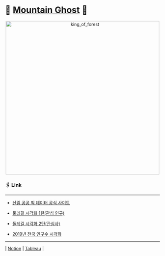 # 🌳 [Mountain Ghost](https://m05.notion.site/Mountain-Ghost-c39d6d5a337d48fb8d884d4e2455d135?pvs=4) 👻


<p align="center">
  <img src="https://github.com/M-05/king_of_forest/assets/103846429/c073cfe5-8819-4ad0-9087-449ee254803e" alt="king_of_forest" width="500">
</p>

### 🖇️ Link
---
- [산림 공공 빅 데이터 공식 사이트](https://www.all-con.co.kr/view/contest/497333)

- [둘레길 시각화 1탄(관심 인구)](https://public.tableau.com/app/profile/.30915398/viz/_16885728624180/Story1)  
- [둘레길 시각화 2탄(관심사)](https://public.tableau.com/app/profile/.30915398/viz/_16886440701850/Dashboard1?publish=yes)
- [2019년 전국 인구수 시각화](https://public.tableau.com/app/profile/.30915398/viz/2019_16887220986270/Dashboard1?publish=yes)

---
| [Notion](https://m05.notion.site/Mountain-Ghost-c39d6d5a337d48fb8d884d4e2455d135?pvs=4) | [Tableau](https://public.tableau.com/app/profile/.30915398) |
